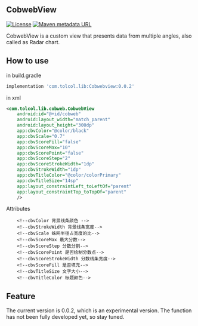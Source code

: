 ## CobwebView

[![License](https://img.shields.io/badge/License%20-Apache%202-337ab7.svg)](https://www.apache.org/licenses/LICENSE-2.0)
[![Maven metadata URL](https://img.shields.io/maven-metadata/v/https/dl.bintray.com/tolcol/maven/com/tolcol/lib/cobwebview/maven-metadata.xml.svg?color=blue&label=jcenter)](https://dl.bintray.com/tolcol/maven/com/tolcol/lib/cobwebview/)

CobwebView is a custom view that presents data from multiple angles, also called as Radar chart.

## How to use
in build.gradle
```groovy
implementation 'com.tolcol.lib:Cobwebview:0.0.2'
```
in xml
```xml
<com.tolcol.lib.cobweb.CobwebView
    android:id="@+id/cobweb"
    android:layout_width="match_parent"
    android:layout_height="300dp"
    app:cbvColor="@color/black"
    app:cbvScale="0.7"
    app:cbvScoreFill="false"
    app:cbvScoreMax="10"
    app:cbvScorePoint="false"
    app:cbvScoreStep="2"
    app:cbvScoreStrokeWidth="1dp"
    app:cbvStrokeWidth="1dp"
    app:cbvTitleColor="@color/colorPrimary"
    app:cbvTitleSize="14sp"
    app:layout_constraintLeft_toLeftOf="parent"
    app:layout_constraintTop_toTopOf="parent"
    />
```

Attributes
```Attributes
    <!--cbvColor 背景线条颜色 -->
    <!--cbvStrokeWidth 背景线条宽度-->
    <!--cbvScale 蛛网半径占宽度的比-->
    <!--cbvScoreMax 最大分数-->
    <!--cbvScoreStep 分数分割-->
    <!--cbvScorePoint 是否绘制分数点-->
    <!--cbvScoreStrokeWidth 分数线条宽度-->
    <!--cbvScoreFill 是否填充-->
    <!--cbvTitleSize 文字大小-->
    <!--cbvTitleColor 标题颜色-->
```
## Feature

The current version is 0.0.2, which is an experimental version. The function has not been fully 
developed yet, so stay tuned.